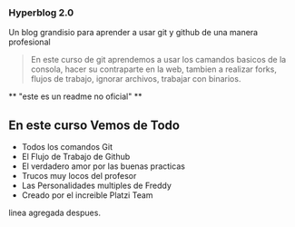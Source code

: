 ### Hyperblog 2.0

Un blog grandisio para aprender a usar git y github de una manera profesional

> En este curso de git aprendemos a usar los camandos basicos de la consola, hacer su contraparte en la web, tambien a realizar forks, flujos de trabajo, ignorar archivos, trabajar con binarios.

** "este es un readme no oficial" **

## En este curso Vemos de Todo
* Todos los comandos Git
* El Flujo de Trabajo de Github
* El verdadero amor por las buenas practicas
* Trucos muy locos del profesor
* Las Personalidades multiples de Freddy
* Creado por el increible Platzi Team


linea agregada despues.